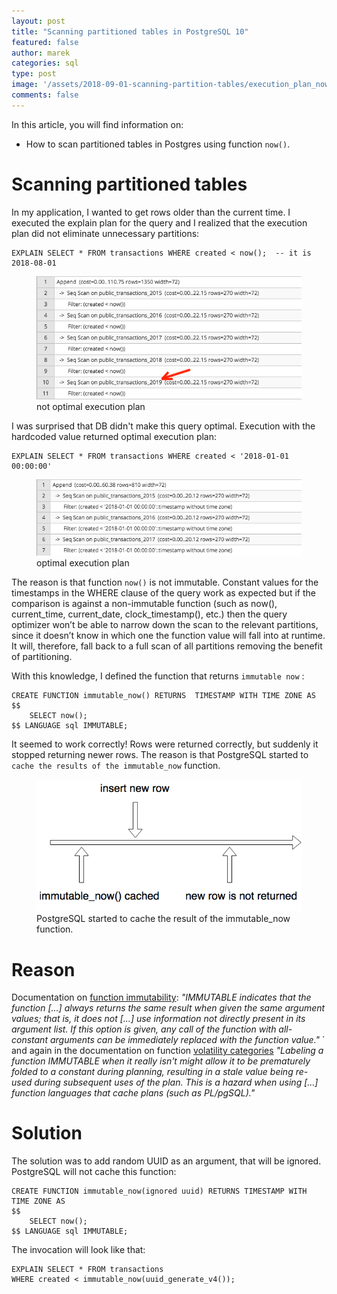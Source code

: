 ```yaml
---
layout: post
title: "Scanning partitioned tables in PostgreSQL 10"
featured: false
author: marek
categories: sql
type: post
image: '/assets/2018-09-01-scanning-partition-tables/execution_plan_now.png'
comments: false
---
```


In this article, you will find information on: 
* How to scan partitioned tables in Postgres using function `now()`.

# Scanning partitioned tables 
In my application, I wanted to get rows older than the current time. 
I executed the explain plan for the query and I realized that the execution plan did not eliminate unnecessary partitions: 
```
EXPLAIN SELECT * FROM transactions WHERE created < now();  -- it is 2018-08-01
```
<figure>
  <img src="/assets/2018-09-01-scanning-partition-tables/execution_plan_now.png" alt="Execution plan for now function"> 
  <figcaption>not optimal execution plan</figcaption>
</figure>

I was surprised that DB didn't make this query optimal. Execution with the hardcoded value returned optimal execution plan:
```
EXPLAIN SELECT * FROM transactions WHERE created < '2018-01-01 00:00:00'
```
<figure>
  <img src="/assets/2018-09-01-scanning-partition-tables/execution_plan_static_date.png" alt="Execution plan for static date"> 
  <figcaption>optimal execution plan</figcaption>
</figure>

The reason is that function `now()` is not immutable. 
Constant values for the timestamps in the WHERE clause of the query work as expected but if the comparison is against a non-immutable function (such as now(), current_time, current_date, clock_timestamp(), etc.) then the query optimizer won’t be able to narrow down the scan to the relevant partitions, since it doesn’t know in which one the function value will fall into at runtime. It will, therefore, fall back to a full scan of all partitions removing the benefit of partitioning.

With this knowledge, I defined the function that returns `immutable now` :
```
CREATE FUNCTION immutable_now() RETURNS  TIMESTAMP WITH TIME ZONE AS $$
    SELECT now();
$$ LANGUAGE sql IMMUTABLE;
```
It seemed to work correctly! Rows were returned correctly, but suddenly it stopped returning newer rows.
The reason is that PostgreSQL started to `cache the results of the immutable_now` function.
<figure>
  <img src="/assets/2018-09-01-scanning-partition-tables/flow_diagram.png" alt="Flow diagram"> 
  <figcaption>PostgreSQL started to cache the result of the immutable_now function.</figcaption>
</figure>

# Reason 
Documentation on [function immutability](https://www.postgresql.org/docs/current/static/sql-createfunction.html):
_"IMMUTABLE indicates that the function [...] always returns the same result when given the same argument values; that is, it does not [...] use information not directly present in its argument list. If this option is given, any call of the function with all-constant arguments can be immediately replaced with the function value."_
`
and again in the documentation on function [volatility categories](https://www.postgresql.org/docs/current/static/xfunc-volatility.html)
_"Labeling a function IMMUTABLE when it really isn't might allow it to be prematurely folded to a constant during planning, resulting in a stale value being re-used during subsequent uses of the plan. This is a hazard when using [...] function languages that cache plans (such as PL/pgSQL)."_

# Solution 
The solution was to add random UUID as an argument, that will be ignored. PostgreSQL will not cache this function: 
```
CREATE FUNCTION immutable_now(ignored uuid) RETURNS TIMESTAMP WITH TIME ZONE AS 
$$
    SELECT now();
$$ LANGUAGE sql IMMUTABLE;
```
The invocation will look like that: 
```
EXPLAIN SELECT * FROM transactions 
WHERE created < immutable_now(uuid_generate_v4());
```

